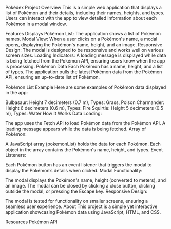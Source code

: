 Pokédex Project
Overview
This is a simple web application that displays a list of Pokémon and their details, including their names, heights, and types. Users can interact with the app to view detailed information about each Pokémon in a modal window.

Features
Displays Pokémon List: The application shows a list of Pokémon names.
Modal View: When a user clicks on a Pokémon's name, a modal opens, displaying the Pokémon's name, height, and an image.
Responsive Design: The modal is designed to be responsive and works well on various screen sizes.
Loading Indicators: A loading message is displayed while data is being fetched from the Pokémon API, ensuring users know when the app is processing.
Pokémon Data
Each Pokémon has a name, height, and a list of types. The application pulls the latest Pokémon data from the Pokémon API, ensuring an up-to-date list of Pokémon.

Pokémon List Example
Here are some examples of Pokémon data displayed in the app:

Bulbasaur: Height 7 decimeters (0.7 m), Types: Grass, Poison
Charmander: Height 6 decimeters (0.6 m), Types: Fire
Squirtle: Height 5 decimeters (0.5 m), Types: Water
How It Works
Data Loading:

The app uses the Fetch API to load Pokémon data from the Pokémon API. A loading message appears while the data is being fetched.
Array of Pokémon:

A JavaScript array (pokemonList) holds the data for each Pokémon. Each object in the array contains the Pokémon's name, height, and types.
Event Listeners:

Each Pokémon button has an event listener that triggers the modal to display the Pokémon’s details when clicked.
Modal Functionality:

The modal displays the Pokémon's name, height (converted to meters), and an image. The modal can be closed by clicking a close button, clicking outside the modal, or pressing the Escape key.
Responsive Design:

The modal is tested for functionality on smaller screens, ensuring a seamless user experience.
About
This project is a simple yet interactive application showcasing Pokémon data using JavaScript, HTML, and CSS.

Resources
Pokémon API
